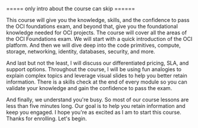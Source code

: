 ===== only intro about the course can skip ======


This course will give you the knowledge, skills, and the confidence to pass the OCI foundations exam, and beyond that, give you the foundational knowledge needed for OCI projects. The course will cover all the areas of the OCI Foundations exam. We will start with a quick introduction of the OCI platform. And then we will dive deep into the code primitives, compute, storage, networking, identity, databases, security, and more.

And last but not the least, I will discuss our differentiated pricing, SLA, and support options. Throughout the course, I will be using fun analogies to explain complex topics and leverage visual slides to help you better retain information. There is a skills check at the end of every module so you can validate your knowledge and gain the confidence to pass the exam.

And finally, we understand you're busy. So most of our course lessons are less than five minutes long. Our goal is to help you retain information and keep you engaged. I hope you're as excited as I am to start this course. Thanks for enrolling. Let's begin. 
